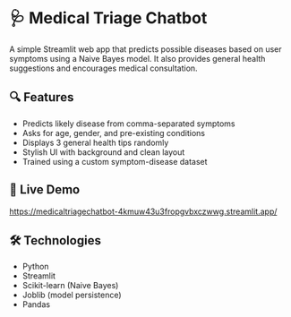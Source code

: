 # 🩺 Medical Triage Chatbot

A simple Streamlit web app that predicts possible diseases based on user symptoms using a Naive Bayes model. It also provides general health suggestions and encourages medical consultation.



## 🔍 Features

- Predicts likely disease from comma-separated symptoms
- Asks for age, gender, and pre-existing conditions
- Displays 3 general health tips randomly
- Stylish UI with background and clean layout
- Trained using a custom symptom-disease dataset

## 🚀 Live Demo

https://medicaltriagechatbot-4kmuw43u3fropgvbxczwwg.streamlit.app/

## 🛠️ Technologies

- Python
- Streamlit
- Scikit-learn (Naive Bayes)
- Joblib (model persistence)
- Pandas



